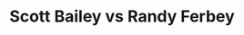 ---
title: Scott Bailey vs Randy Ferbey
player1:
  name: Bailey, Scott
  percent: 87
  wins: 0
  losses: 3
player2:
  name: Ferbey, Randy
  percent: 84
  wins: 3
  losses: 0
games:
- player1:
    team: 'ON'
    position: Lead
    percent: 89
    win: 0
    loss: 1
  player2:
    team: AB
    position: Third
    percent: 80
    win: 1
    loss: 0
  event: Brier
  year: 2001
  draw: Round Robin(7)
  score: AB 9 - ON 6
- player1:
    team: 'ON'
    position: Lead
    percent: 93
    win: 0
    loss: 1
  player2:
    team: AB
    position: Third
    percent: 81
    win: 1
    loss: 0
  event: Brier
  year: 2001
  draw: Page 1-2(19)
  score: AB 8 - ON 6
- player1:
    team: 'ON'
    position: Lead
    percent: 80
    win: 0
    loss: 1
  player2:
    team: AB
    position: Third
    percent: 91
    win: 1
    loss: 0
  event: Brier
  year: 2005
  draw: Round Robin(13)
  score: ON 5 - AB 6
- player1:
    team: MID
    position: Lead
    percent: 89
    win: 0
    loss: 1
  player2:
    team: FER
    position: Third
    percent: 71
    win: 1
    loss: 0
  event: Trials (Men)
  year: 2001
  draw: Round Robin(4)
  score: MID 7 - FER 12
- player1:
    team: MIDD
    position: Lead
    percent: 95
    win: 0
    loss: 1
  player2:
    team: FERB
    position: Third
    percent: 89
    win: 1
    loss: 0
  event: Trials (Men)
  year: 2009
  draw: Round Robin(1)
  score: MIDD 7 - FERB 9
---